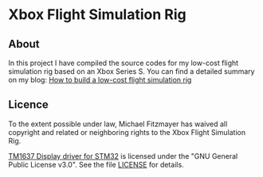 # Xbox Flight Simulation Rig

## About

In this project I have compiled the source codes for my low-cost flight
simulation rig based on an Xbox Series S. You can find a detailed
summary on my blog: [How to build a low-cost flight simulation
rig](https://mupf.dev/xbox-how-to-build-a-low-cost-flight-simulation-rig.html)

## Licence

To the extent possible under law, Michael Fitzmayer has waived all
copyright and related or neighboring rights to the Xbox Flight
Simulation Rig.

[TM1637 Display driver for STM32](https://github.com/nimaltd/tm1637) is
licensed under the "GNU General Public License v3.0".  See the file
[LICENSE](https://raw.githubusercontent.com/nimaltd/tm1637/main/LICENSE)
for details.
